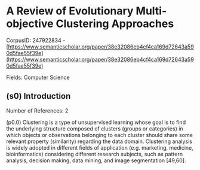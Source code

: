 # A Review of Evolutionary Multi-objective Clustering Approaches

CorpusID: 247922834 - [https://www.semanticscholar.org/paper/38e32086eb4cf4ca169d72643a590d5fae55f39e](https://www.semanticscholar.org/paper/38e32086eb4cf4ca169d72643a590d5fae55f39e)

Fields: Computer Science

## (s0) Introduction
Number of References: 2

(p0.0) Clustering is a type of unsupervised learning whose goal is to find the underlying structure composed of clusters (groups or categories) in which objects or observations belonging to each cluster should share some relevant property (similarity) regarding the data domain. Clustering analysis is widely adopted in different fields of application (e.g. marketing, medicine, bioinformatics) considering different research subjects, such as pattern analysis, decision making, data mining, and image segmentation [49,60].
